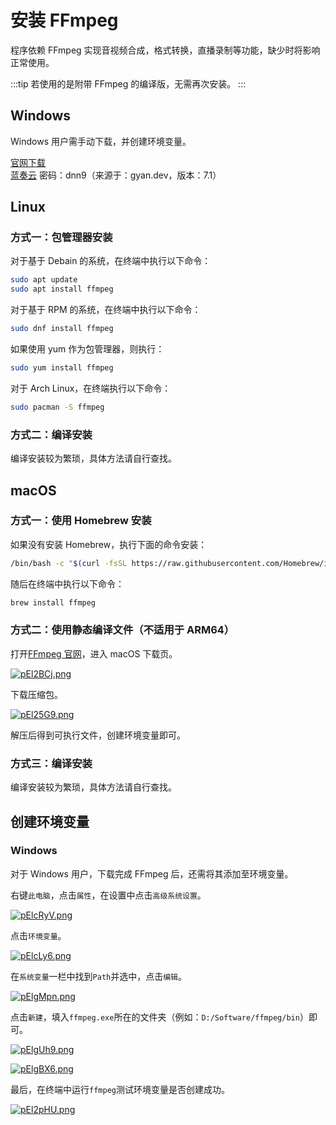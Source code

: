 # 安装 FFmpeg
程序依赖 FFmpeg 实现音视频合成，格式转换，直播录制等功能，缺少时将影响正常使用。

:::tip
若使用的是附带 FFmpeg 的编译版，无需再次安装。
:::

## Windows 
Windows 用户需手动下载，并创建环境变量。

[官网下载](https://ffmpeg.org/)  
[蓝奏云](https://wwx.lanzout.com/iMJkM2oup3mh) 密码：dnn9（来源于：gyan.dev，版本：7.1）

## Linux
### 方式一：包管理器安装
对于基于 Debain 的系统，在终端中执行以下命令：
```bash
sudo apt update
sudo apt install ffmpeg
```

对于基于 RPM 的系统，在终端中执行以下命令：
```bash
sudo dnf install ffmpeg
```

如果使用 yum 作为包管理器，则执行：
```bash
sudo yum install ffmpeg
```

对于 Arch Linux，在终端执行以下命令：
```bash
sudo pacman -S ffmpeg
```

### 方式二：编译安装
编译安装较为繁琐，具体方法请自行查找。

## macOS
### 方式一：使用 Homebrew 安装
如果没有安装 Homebrew，执行下面的命令安装：
```bash
/bin/bash -c "$(curl -fsSL https://raw.githubusercontent.com/Homebrew/install/HEAD/install.sh)"
```

随后在终端中执行以下命令：
```bash
brew install ffmpeg
```

### 方式二：使用静态编译文件（不适用于 ARM64）
打开[FFmpeg 官网](https://ffmpeg.org/)，进入 macOS 下载页。

[![pEl2BCj.png](https://s21.ax1x.com/2025/02/23/pEl2BCj.png)](https://imgse.com/i/pEl2BCj)

下载压缩包。

[![pEl25G9.png](https://s21.ax1x.com/2025/02/23/pEl25G9.png)](https://imgse.com/i/pEl25G9)

解压后得到可执行文件，创建环境变量即可。

### 方式三：编译安装
编译安装较为繁琐，具体方法请自行查找。

## 创建环境变量
### Windows
对于 Windows 用户，下载完成 FFmpeg 后，还需将其添加至环境变量。

右键`此电脑`，点击`属性`，在设置中点击`高级系统设置`。

[![pElcRyV.png](https://s21.ax1x.com/2025/02/23/pElcRyV.png)](https://imgse.com/i/pElcRyV)

点击`环境变量`。

[![pElcLy6.png](https://s21.ax1x.com/2025/02/23/pElcLy6.png)](https://imgse.com/i/pElcLy6)

在`系统变量`一栏中找到`Path`并选中，点击`编辑`。

[![pElgMpn.png](https://s21.ax1x.com/2025/02/23/pElgMpn.png)](https://imgse.com/i/pElgMpn)

点击`新建`，填入`ffmpeg.exe`所在的文件夹（例如：`D:/Software/ffmpeg/bin`）即可。

[![pElgUh9.png](https://s21.ax1x.com/2025/02/23/pElgUh9.png)](https://imgse.com/i/pElgUh9)

[![pElgBX6.png](https://s21.ax1x.com/2025/02/23/pElgBX6.png)](https://imgse.com/i/pElgBX6)

最后，在终端中运行`ffmpeg`测试环境变量是否创建成功。

[![pEl2pHU.png](https://s21.ax1x.com/2025/02/23/pEl2pHU.png)](https://imgse.com/i/pEl2pHU)
